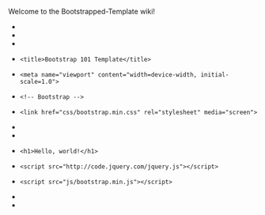 Welcome to the Bootstrapped-Template wiki!

*  <!DOCTYPE html>
* <html>
*   <head>
*     <title>Bootstrap 101 Template</title>
*     <meta name="viewport" content="width=device-width, initial-scale=1.0">
*     <!-- Bootstrap -->
*     <link href="css/bootstrap.min.css" rel="stylesheet" media="screen">
*   </head>
*   <body>
*     <h1>Hello, world!</h1>
*     <script src="http://code.jquery.com/jquery.js"></script>
*     <script src="js/bootstrap.min.js"></script>
*   </body>
* </html>
